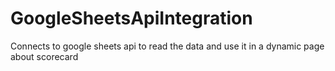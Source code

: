 # GoogleSheetsApiIntegration
Connects to google sheets api to read the data and use it in a dynamic page about scorecard
